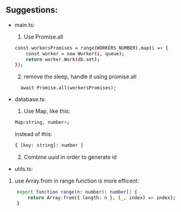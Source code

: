 ## Suggestions:
- main.ts:
    1) Use Promise.all
    
    ```bash
   const workersPromises = range(WORKERS_NUMBER).map(i => {
        const worker = new Worker(i, queue);
        return worker.Work(db.set);
    });
    ```
    2) remove the sleep, handle it using promise.all
    ```
      await Promise.all(workersPromises);
    ```
- database.ts:
    1) Use Map, like this:
     ```bash
     Map<string, number>;
    ```
    instead of this:
    ```bash
    { [key: string]: number }
     ```
    2) Combine uuid in order to generate id

- utils.ts:
1) use Array.from in range function is more efficent:
```bash
    export function range(n: number): number[] {
        return Array.from({ length: n }, (_, index) => index);
    }
```